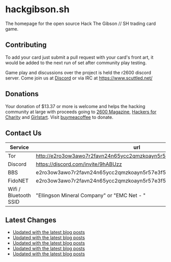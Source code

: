 # hackgibson.sh
The homepage for the open source Hack The Gibson // SH trading card game.


## Contributing

To add your card just submit a pull request with your card's front art, it would be added to the next run of set after community play testing.

Game play and discussions over the project is held the r2600 discord server. Come join us at [Discord](https://discord.com/invite/9hABUzz) or via IRC at https://www.scuttled.net/


## Donations

Your donation of $13.37 or more is welcome and helps the hacking community at large with proceeds going to [2600 Magazine](https://2600.com/), [Hackers for Charity](https://hackersforcharity.org) and [Girlstart](https://girlstart.org).  Visit [buymeacoffee](https://www.buymeacoffee.com/hackgibson.sh) to donate.


## Contact Us

Service | url
-|-
Tor | http://e2ro3ow3awo7r2favn24n65ycc2qmzkoayn5r57e3f56nvjwdcgg32ad.onion
Discord | https://discord.com/invite/9hABUzz
BBS | e2ro3ow3awo7r2favn24n65ycc2qmzkoayn5r57e3f56nvjwdcgg32ad.onion:23
FidoNET | e2ro3ow3awo7r2favn24n65ycc2qmzkoayn5r57e3f56nvjwdcgg32ad.onion:24554
Wifi / Bluetooth SSID | "Ellingson Mineral Company" or "EMC Net - <fidonet address>"

## Latest Changes
<!-- BLOG-POST-LIST:START -->
- [Updated with the latest blog posts](https://github.com/DFW2600/hackgibson.sh/commit/478a141843730da275d13104261e6a18557e9b7b)
- [Updated with the latest blog posts](https://github.com/DFW2600/hackgibson.sh/commit/2877438fcfb6c7df8132344fb25cd6ef79cb8ff0)
- [Updated with the latest blog posts](https://github.com/DFW2600/hackgibson.sh/commit/6335ef6e01cd5bfd0ce1195e394f28608a8fc3c5)
- [Updated with the latest blog posts](https://github.com/DFW2600/hackgibson.sh/commit/62459e21feeab4f903da2b2acacd6911f43e5430)
- [Updated with the latest blog posts](https://github.com/DFW2600/hackgibson.sh/commit/8caa589d4d815b736f5eb768bb0d05742dfed8f7)
<!-- BLOG-POST-LIST:END -->

